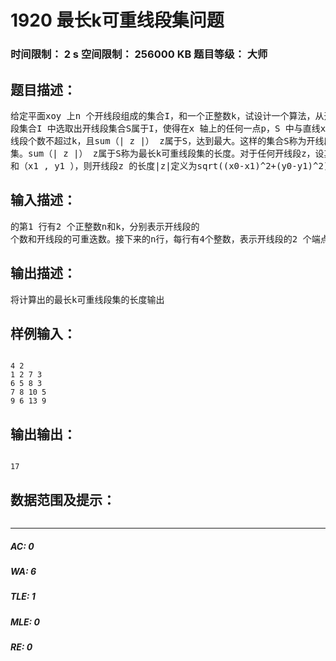 # 1920 最长k可重线段集问题   
### 时间限制： 2 s     空间限制： 256000 KB     题目等级： 大师  
## 题目描述：  

<pre>
给定平面xoy 上n 个开线段组成的集合I，和一个正整数k，试设计一个算法，从开线  
段集合I 中选取出开线段集合S属于I，使得在x 轴上的任何一点p，S 中与直线x=p 相交的开  
线段个数不超过k，且sum（| z |） z属于S，达到最大。这样的集合S称为开线段集合I的最长k可重线段  
集。sum（| z |） z属于S称为最长k可重线段集的长度。对于任何开线段z，设其端点坐标为（x0 , y0 ）  
和（x1 , y1 ），则开线段z 的长度|z|定义为sqrt((x0-x1)^2+(y0-y1)^2)取下整
</pre>
  
  
## 输入描述：  

<pre>
的第1 行有2 个正整数n和k，分别表示开线段的  
个数和开线段的可重迭数。接下来的n行，每行有4个整数，表示开线段的2 个端点坐标。
</pre>
  
  
## 输出描述：  

<pre>
将计算出的最长k可重线段集的长度输出
</pre>
  
  
## 样例输入：  

<pre><code>
4 2  
1 2 7 3  
6 5 8 3  
7 8 10 5  
9 6 13 9
</code></pre>
  
  
## 输出输出：  

<pre><code>
17
</code></pre>
  
  
## 数据范围及提示：  

<pre>
</pre>
  
  
***  

##### AC: 0  
##### WA: 6  
##### TLE: 1  
##### MLE: 0  
##### RE: 0  
